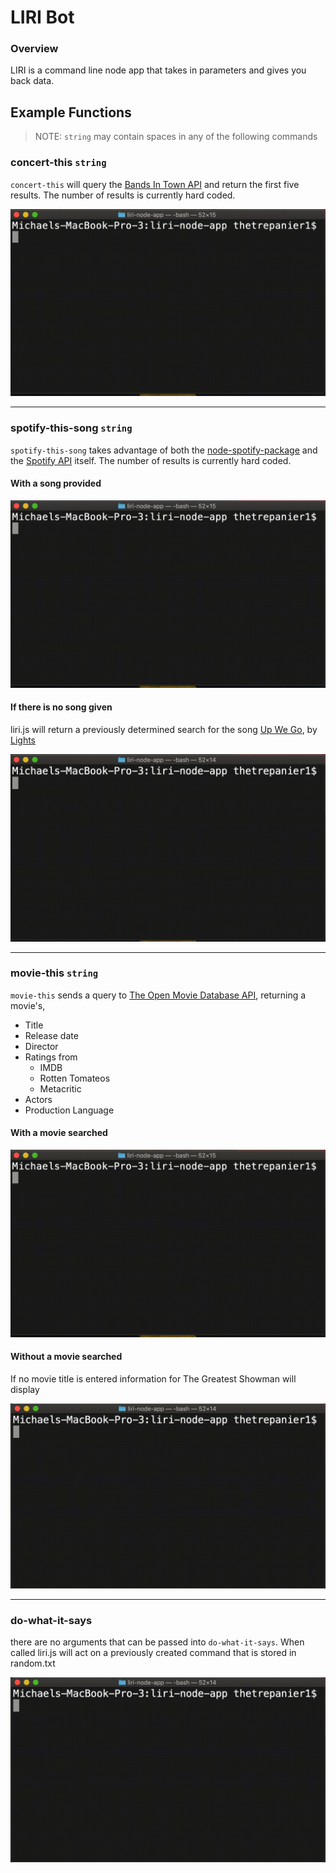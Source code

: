 # LIRI Bot

### Overview

LIRI is a command line node app that takes in parameters and gives you back data.

## Example Functions

> NOTE: `string` may contain spaces in any of the following commands

### concert-this `string`

`concert-this` will query the [Bands In Town API](https://manager.bandsintown.com/support/bandsintown-api) and return the first five results. The number of results is currently hard coded.

![concert-this command](assets/concert.gif)

---

### spotify-this-song `string`

`spotify-this-song` takes advantage of both the [node-spotify-package](https://www.npmjs.com/package/node-spotify-api) and the [Spotify API](https://developer.spotify.com/documentation/web-api/reference/) itself. The number of results is currently hard coded.

#### With a song provided

![spotify-this-song command](assets/spotify-with-song.gif)

#### If there is no song given

liri.js will return a previously determined search for the song [Up We Go](https://open.spotify.com/track/7Hew8P4yKpYeuGmfS4OB4s?si=Z-zRncaoRkqaM9okzu4Vtw), by [Lights](https://open.spotify.com/artist/5pdyjBIaY5o1yOyexGIUc6?si=JHpN2fhgS0yw1hKTBhHPew)

![spotify-this-song without a command](assets/spoitfy-without-song.gif)

---

### movie-this `string`

`movie-this` sends a query to [The Open Movie Database API](http://www.omdbapi.com/), returning a movie's, 
- Title
- Release date
- Director
- Ratings from 
  - IMDB
  - Rotten Tomateos
  - Metacritic
- Actors
- Production Language

#### With a movie searched

![movie-this command](assets/movie-with-movie.gif)

#### Without a movie searched

If no movie title is entered information for The Greatest Showman will display

![movie-this without a command](assets/movie-without-movie.gif)

---

### do-what-it-says

there are no arguments that can be passed into `do-what-it-says`. When called liri.js will act on a previously created command that is stored in random.txt

![do-what-it-says](assets/do-what-it-say.gif)
